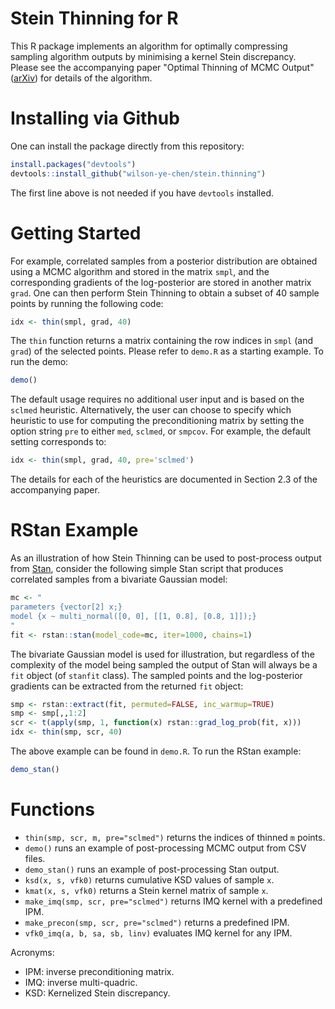 # Stein Thinning for R
This R package implements an algorithm for optimally compressing
sampling algorithm outputs by minimising a kernel Stein discrepancy.
Please see the accompanying paper "Optimal Thinning of MCMC Output"
([arXiv](https://arxiv.org/pdf/2005.03952.pdf)) for details of the
algorithm.

# Installing via Github
One can install the package directly from this repository:
```r
install.packages("devtools")
devtools::install_github("wilson-ye-chen/stein.thinning")
```
The first line above is not needed if you have `devtools` installed.

# Getting Started
For example, correlated samples from a posterior distribution are
obtained using a MCMC algorithm and stored in the matrix `smpl`,
and the corresponding gradients of the log-posterior are stored in
another matrix `grad`. One can then perform Stein Thinning to
obtain a subset of 40 sample points by running the following code:
```r
idx <- thin(smpl, grad, 40)
```
The `thin` function returns a matrix containing the row indices in
`smpl` (and `grad`) of the selected points. Please refer to `demo.R`
as a starting example. To run the demo:
```r
demo()
```

The default usage requires no additional user input and is based on
the `sclmed` heuristic. Alternatively, the user can choose to specify
which heuristic to use for computing the preconditioning matrix by
setting the option string `pre` to either `med`,  `sclmed`, or `smpcov`.
For example, the default setting corresponds to:
```r
idx <- thin(smpl, grad, 40, pre='sclmed')
```
The details for each of the heuristics are documented in Section 2.3 of
the accompanying paper.

# RStan Example
As an illustration of how Stein Thinning can be used to post-process
output from [Stan](https://mc-stan.org/rstan/), consider the following
simple Stan script that produces correlated samples from a bivariate
Gaussian model:
```r
mc <- "
parameters {vector[2] x;}
model {x ~ multi_normal([0, 0], [[1, 0.8], [0.8, 1]]);}
"
fit <- rstan::stan(model_code=mc, iter=1000, chains=1)
```
The bivariate Gaussian model is used for illustration, but regardless of
the complexity of the model being sampled the output of Stan will always
be a `fit` object (of `stanfit` class). The sampled points and the
log-posterior gradients can be extracted from the returned `fit` object:
```r
smp <- rstan::extract(fit, permuted=FALSE, inc_warmup=TRUE)
smp <- smp[,,1:2]
scr <- t(apply(smp, 1, function(x) rstan::grad_log_prob(fit, x)))
idx <- thin(smp, scr, 40)
```
The above example can be found in `demo.R`. To run the RStan example:
```r
demo_stan()
```

# Functions
* `thin(smp, scr, m, pre="sclmed")` returns the indices of thinned `m` points.
* `demo()` runs an example of post-processing MCMC output from CSV files.
* `demo_stan()` runs an example of post-processing Stan output.
* `ksd(x, s, vfk0)` returns cumulative KSD values of sample `x`.
* `kmat(x, s, vfk0)` returns a Stein kernel matrix of sample `x`.
* `make_imq(smp, scr, pre="sclmed")` returns IMQ kernel with a predefined IPM.
* `make_precon(smp, scr, pre="sclmed")` returns a predefined IPM.
* `vfk0_imq(a, b, sa, sb, linv)` evaluates IMQ kernel for any IPM.

Acronyms:
* IPM: inverse preconditioning matrix.
* IMQ: inverse multi-quadric.
* KSD: Kernelized Stein discrepancy.
